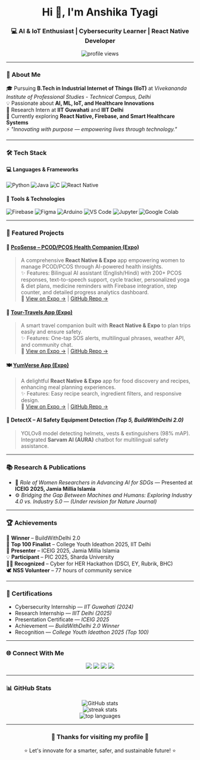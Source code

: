<!-- 🌸 GITHUB PROFILE README for ANSHIKA TYAGI (Light Theme + Expo Links) -->

<h1 align="center">Hi 👋, I'm Anshika Tyagi</h1>
<h3 align="center">💻 AI & IoT Enthusiast | Cybersecurity Learner | React Native Developer</h3>

<p align="center">
  <img src="https://komarev.com/ghpvc/?username=Tech-Anshika&label=Profile%20views&color=FFC0CB&style=for-the-badge" alt="profile views" />
</p>

---

### 🌸 About Me  

🎓 Pursuing **B.Tech in Industrial Internet of Things (IIoT)** at *Vivekananda Institute of Professional Studies - Technical Campus, Delhi*  
💡 Passionate about **AI, ML, IoT, and Healthcare Innovations**  
🧠 Research Intern at **IIT Guwahati** and **IIIT Delhi**  
🌱 Currently exploring **React Native, Firebase, and Smart Healthcare Systems**  
⚡ *"Innovating with purpose — empowering lives through technology."*

---

### 🛠️ Tech Stack  

#### 💻 Languages & Frameworks  
![Python](https://img.shields.io/badge/Python-FFD43B?style=for-the-badge&logo=python&logoColor=306998)
![Java](https://img.shields.io/badge/Java-F89820?style=for-the-badge&logo=openjdk&logoColor=white)
![C](https://img.shields.io/badge/C-89CFF0?style=for-the-badge&logo=c&logoColor=black)
![React Native](https://img.shields.io/badge/React_Native-61DAFB?style=for-the-badge&logo=react&logoColor=black)

#### 🧰 Tools & Technologies  
![Firebase](https://img.shields.io/badge/Firebase-FFECB3?style=for-the-badge&logo=firebase&logoColor=black)
![Figma](https://img.shields.io/badge/Figma-FFE4E1?style=for-the-badge&logo=figma&logoColor=black)
![Arduino](https://img.shields.io/badge/Arduino-E0FFFF?style=for-the-badge&logo=arduino&logoColor=black)
![VS Code](https://img.shields.io/badge/VS_Code-E6E6FA?style=for-the-badge&logo=visual-studio-code&logoColor=black)
![Jupyter](https://img.shields.io/badge/Jupyter-FFF8DC?style=for-the-badge&logo=jupyter&logoColor=black)
![Google Colab](https://img.shields.io/badge/Google_Colab-FAFAD2?style=for-the-badge&logo=google-colab&logoColor=black)

---

### 📱 Featured Projects  

#### 🌸 [PcoSense – PCOD/PCOS Health Companion (Expo)](https://expo.dev/accounts/anshika-expo/projects/PcoSense)  
> A comprehensive **React Native & Expo** app empowering women to manage PCOD/PCOS through AI-powered health insights.  
> ✨ Features: Bilingual AI assistant (English/Hindi) with 200+ PCOS responses, text-to-speech support, cycle tracker, personalized yoga & diet plans, medicine reminders with Firebase integration, step counter, and detailed progress analytics dashboard.  
> 🔗 [View on Expo →](https://expo.dev/accounts/anshika-expo/projects/PcoSense/builds/8a66e704-983c-4e23-bd04-456df58657e1) | [GitHub Repo →](https://github.com/Tech-Anshika/minor-project)

#### 🚗 [Tour-Travels App (Expo)](https://expo.dev/accounts/anshika-expo/projects/tour-travels)  
> A smart travel companion built with **React Native & Expo** to plan trips easily and ensure safety.  
> ✨ Features: One-tap SOS alerts, multilingual phrases, weather API, and community chat.  
> 🔗 [View on Expo →](https://expo.dev/accounts/anshika-expo/projects/tour-travels) | [GitHub Repo →](https://github.com/Tech-Anshika/minor-project)


#### 🍽️ [YumVerse App (Expo)](https://expo.dev/accounts/anshika-expo/projects/YumVerse)  
> A delightful **React Native & Expo** app for food discovery and recipes, enhancing meal planning experiences.  
> ✨ Features: Easy recipe search, ingredient filters, and responsive design.  
> 🔗 [View on Expo →](https://expo.dev/accounts/anshika-expo/projects/YumVerse/builds/2bf254ad-40e2-407d-b566-5075acbfa89a) | [GitHub Repo →](https://github.com/Tech-Anshika/YumVerse)




#### 🦺 DetectX – AI Safety Equipment Detection *(Top 5, BuildWithDelhi 2.0)*  
> YOLOv8 model detecting helmets, vests & extinguishers (98% mAP).  
> Integrated **Sarvam AI (AURA)** chatbot for multilingual safety assistance.  

---

### 📚 Research & Publications  

- 🧠 *Role of Women Researchers in Advancing AI for SDGs* — Presented at **ICEIG 2025, Jamia Millia Islamia**  
- ⚙️ *Bridging the Gap Between Machines and Humans: Exploring Industry 4.0 vs. Industry 5.0* — *(Under revision for Nature Journal)*  

---

### 🏆 Achievements  

🏅 **Winner** – BuildWithDelhi 2.0  
🌟 **Top 100 Finalist** – College Youth Ideathon 2025, IIT Delhi  
🎤 **Presenter** – ICEIG 2025, Jamia Millia Islamia  
💡 **Participant** – PIC 2025, Sharda University  
👩‍💻 **Recognized** – Cyber for HER Hackathon (DSCI, EY, Rubrik, BHC)  
🕊️ **NSS Volunteer** – 77 hours of community service  

---

### 🪪 Certifications  

- Cybersecurity Internship — *IIT Guwahati (2024)*  
- Research Internship — *IIIT Delhi (2025)*  
- Presentation Certificate — *ICEIG 2025*  
- Achievement — *BuildWithDelhi 2.0 Winner*  
- Recognition — *College Youth Ideathon 2025 (Top 100)*  

---

### 🌐 Connect With Me  

<p align="center">
  <a href="mailto:tyagianshika410@gmail.com"><img src="https://img.shields.io/badge/Gmail-F8E0E0?style=for-the-badge&logo=gmail&logoColor=D14836"></a>
  <a href="https://www.linkedin.com/in/anshika-tyagi-413b99266/"><img src="https://img.shields.io/badge/LinkedIn-E0F7FA?style=for-the-badge&logo=linkedin&logoColor=0077B5"></a>
  <a href="https://github.com/Tech-Anshika"><img src="https://img.shields.io/badge/GitHub-F0F0F0?style=for-the-badge&logo=github&logoColor=181717"></a>
  <a href="https://stellar-sherbet-652eb5.netlify.app"><img src="https://img.shields.io/badge/Portfolio-FFF0F5?style=for-the-badge&logo=vercel&logoColor=000000"></a>
</p>

---

### 📊 GitHub Stats  

<p align="center">
  <img src="https://github-readme-stats.vercel.app/api?username=Tech-Anshika&show_icons=true&theme=default" alt="GitHub stats" />
  <br>
  <img src="https://github-readme-streak-stats.herokuapp.com/?user=Tech-Anshika&theme=default" alt="streak stats" />
  <br>
  <img src="https://github-readme-stats.vercel.app/api/top-langs/?username=Tech-Anshika&layout=compact&theme=default" alt="top languages" />
</p>

---

<h3 align="center">🌷 Thanks for visiting my profile 🌷</h3>
<p align="center">⭐ Let's innovate for a smarter, safer, and sustainable future! ⭐</p>


